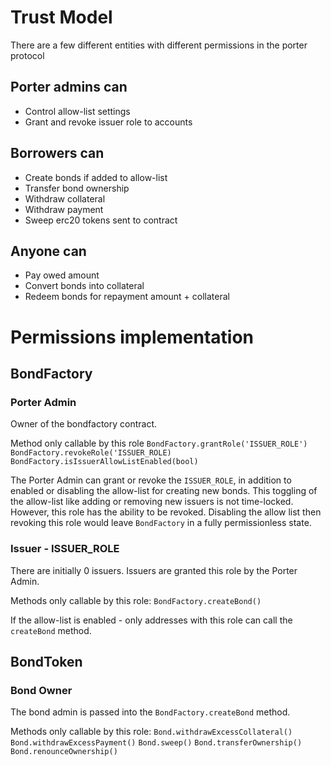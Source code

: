 # Trust Model

There are a few different entities with different permissions in the porter protocol

## Porter admins can

- Control allow-list settings
- Grant and revoke issuer role to accounts

## Borrowers can

- Create bonds if added to allow-list
- Transfer bond ownership
- Withdraw collateral
- Withdraw payment
- Sweep erc20 tokens sent to contract

## Anyone can

- Pay owed amount
- Convert bonds into collateral
- Redeem bonds for repayment amount + collateral

# Permissions implementation

## BondFactory

### Porter Admin

Owner of the bondfactory contract.

Method only callable by this role
`BondFactory.grantRole('ISSUER_ROLE')`
`BondFactory.revokeRole('ISSUER_ROLE)`
`BondFactory.isIssuerAllowListEnabled(bool)`

The Porter Admin can grant or revoke the `ISSUER_ROLE`, in addition to enabled or disabling the allow-list for creating new bonds. This toggling of the allow-list like adding or removing new issuers is not time-locked. However, this role has the ability to be revoked. Disabling the allow list then revoking this role would leave `BondFactory` in a fully permissionless state.

### Issuer - ISSUER_ROLE

There are initially 0 issuers. Issuers are granted this role by the Porter Admin.

Methods only callable by this role:
`BondFactory.createBond()`

If the allow-list is enabled - only addresses with this role can call the `createBond` method.

## BondToken

### Bond Owner

The bond admin is passed into the `BondFactory.createBond` method.

Methods only callable by this role:
`Bond.withdrawExcessCollateral()`
`Bond.withdrawExcessPayment()`
`Bond.sweep()`
`Bond.transferOwnership()`
`Bond.renounceOwnership()`
